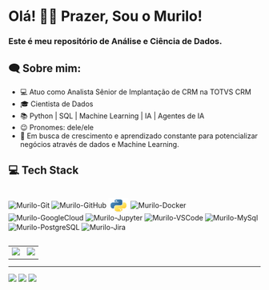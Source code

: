 <h1 align="left">Olá! 👋😄 Prazer, Sou o Murilo! </h1>
<h3 align="left">Este é meu repositório de Análise e Ciência de Dados.</h3>

<h2 align="left">🗨 Sobre mim:</h2>

- 💻 Atuo como Analista Sênior de Implantação de CRM na TOTVS CRM
- 🎓 Cientista de Dados
- 📚 Python | SQL | Machine Learning | IA | Agentes de IA
- 😉 Pronomes: dele/ele
- 🚀 Em busca de crescimento e aprendizado constante para potencializar negócios através de dados e Machine Learning.

<h2 align="left">💻 Tech Stack</h2>
 <div style="display: inline_block"><br>
  <img align="center" alt="Murilo-Git" height="30" width="40"src="https://cdn.jsdelivr.net/gh/devicons/devicon/icons/git/git-original.svg" />
  <img align="center" alt="Murilo-GitHub" height="30" width="40"src="https://cdn.jsdelivr.net/gh/devicons/devicon/icons/github/github-original.svg" />
  <img align="center" alt="Murilo-Python" height="30" width="40"src="https://raw.githubusercontent.com/devicons/devicon/master/icons/python/python-original.svg" />
  <img align="center" alt="Murilo-Docker" height="40" width="50"src="https://cdn.jsdelivr.net/gh/devicons/devicon@latest/icons/docker/docker-original-wordmark.svg" />
  <img align="center" alt="Murilo-GoogleCloud" height="80" width="50"src="https://cdn.jsdelivr.net/gh/devicons/devicon@latest/icons/googlecloud/googlecloud-original-wordmark.svg" />
  <img  align="center" alt="Murilo-Jupyter" height="40" width="50"src="https://cdn.jsdelivr.net/gh/devicons/devicon/icons/jupyter/jupyter-original-wordmark.svg" />
  <img  align="center" alt="Murilo-VSCode" height="30" width="40"src="https://cdn.jsdelivr.net/gh/devicons/devicon/icons/vscode/vscode-original.svg" />
  <img  align="center" alt="Murilo-MySql" height="60" width="70"src="https://cdn.jsdelivr.net/gh/devicons/devicon/icons/mysql/mysql-original-wordmark.svg" />
  <img  align="center" alt="Murilo-PostgreSQL" height="40" width="40"src="https://cdn.jsdelivr.net/gh/devicons/devicon/icons/postgresql/postgresql-original-wordmark.svg" />
  <img  align="center" alt="Murilo-Jira" height="30" width="40"src="https://cdn.jsdelivr.net/gh/devicons/devicon/icons/jira/jira-original-wordmark.svg" />
 
  
 
</div>

##

<table align="center">
  <row>
    <td>
     <!-- Card -->
      <img height='200' src='https://github-readme-stats.vercel.app/api/top-langs/?username=muriloWeber&layout=compact&theme=dark'>
    </td>
    <td>
      <img height='200' src='https://github-readme-stats.vercel.app/api?username=muriloWeber&show_icons=true&theme=dark'>
    </td>
  </row>
</table> 

--------------
</div>
  
<div> 
  <a href="https://instagram.com/murilodesouzaweber" target="_blank"><img src="https://img.shields.io/badge/-Instagram-%23E4405F?style=for-the-badge&logo=instagram&logoColor=white" target="_blank"></a>
 	<a href = "mailto:caboeb@gmail.com"><img src="https://img.shields.io/badge/-Gmail-%23333?style=for-the-badge&logo=gmail&logoColor=white" target="_blank"></a>
  <a href="https://www.linkedin.com/in/murilo-de-souza-weber" target="_blank"><img src="https://img.shields.io/badge/-LinkedIn-%230077B5?style=for-the-badge&logo=linkedin&logoColor=white" target="_blank"></a> 
 
</div>
